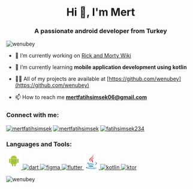 <h1 align="center">Hi 👋, I'm Mert</h1>
<h3 align="center">A passionate android developer from Turkey</h3>

<p align="left"> <img src="https://komarev.com/ghpvc/?username=wenubey&label=Profile%20views&color=0e75b6&style=flat" alt="wenubey" /> </p>

- 🔭 I’m currently working on [Rick and Morty Wiki](https://github.com/wenubey/Rick-And-Morty-Wiki)

- 🌱 I’m currently learning **mobile application development using kotlin**

- 👨‍💻 All of my projects are available at [https://github.com/wenubey](https://github.com/wenubey)

- 📫 How to reach me **mertfatihsimsek06@gmail.com**

<h3 align="left">Connect with me:</h3>
<p align="left">
<a href="https://linkedin.com/in/mertfatihsimsekpl" target="blank"><img align="center" src="https://raw.githubusercontent.com/rahuldkjain/github-profile-readme-generator/master/src/images/icons/Social/linked-in-alt.svg" alt="mertfatihsimsek" height="30" width="40" /></a>
<a href="https://instagram.com/mertfatihsimsek" target="blank"><img align="center" src="https://raw.githubusercontent.com/rahuldkjain/github-profile-readme-generator/master/src/images/icons/Social/instagram.svg" alt="mertfatihsimsek" height="30" width="40" /></a>
<a href="https://www.hackerrank.com/fatihsimsek234" target="blank"><img align="center" src="https://raw.githubusercontent.com/rahuldkjain/github-profile-readme-generator/master/src/images/icons/Social/hackerrank.svg" alt="fatihsimsek234" height="30" width="40" /></a>
</p>

<h3 align="left">Languages and Tools:</h3>
<p align="left"> <a href="https://developer.android.com" target="_blank" rel="noreferrer"> <img src="https://raw.githubusercontent.com/devicons/devicon/master/icons/android/android-original-wordmark.svg" alt="android" width="40" height="40"/> </a> <a href="https://dart.dev" target="_blank" rel="noreferrer"> <img src="https://www.vectorlogo.zone/logos/dartlang/dartlang-icon.svg" alt="dart" width="40" height="40"/> </a> <a href="https://www.figma.com/" target="_blank" rel="noreferrer"> <img src="https://www.vectorlogo.zone/logos/figma/figma-icon.svg" alt="figma" width="40" height="40"/> </a> <a href="https://flutter.dev" target="_blank" rel="noreferrer"> <img src="https://www.vectorlogo.zone/logos/flutterio/flutterio-icon.svg" alt="flutter" width="40" height="40"/> </a> <a href="https://www.java.com" target="_blank" rel="noreferrer"> <img src="https://raw.githubusercontent.com/devicons/devicon/master/icons/java/java-original.svg" alt="java" width="40" height="40"/> </a> <a href="https://kotlinlang.org" target="_blank" rel="noreferrer"> <img src="https://www.vectorlogo.zone/logos/kotlinlang/kotlinlang-icon.svg" alt="kotlin" width="40" height="40"/> </a>
<a href="https://ktor.io/" target="_blank" rel="noreferrer"> <img src="https://avatars.githubusercontent.com/u/28214161?s=48&v=4" alt="ktor" width="40" height="40"/> </a>
</p>

<p><img align="center" src="https://github-readme-stats.vercel.app/api/top-langs?username=wenubey&show_icons=true&locale=en&layout=compact" alt="wenubey" /></p>
